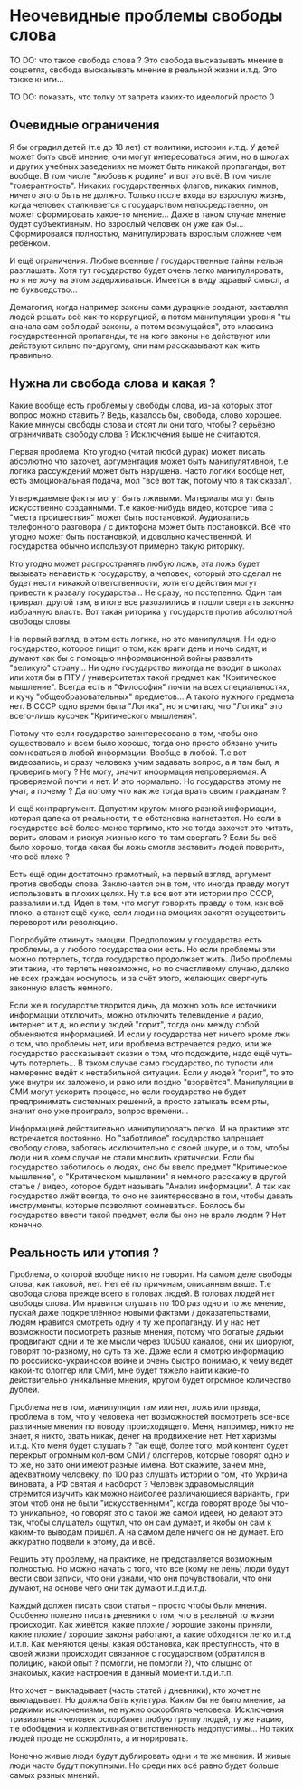 # Неочевидные проблемы свободы слова

TO DO: что такое свобода слова ? Это свобода высказывать мнение в соцсетях,
свобода высказывать мнение в реальной жизни и.т.д. Это также книги...

TO DO: показать, что толку от запрета каких-то идеологий просто 0

## Очевидные ограничения

Я бы оградил детей (т.е до 18 лет) от политики, истории и.т.д.
У детей может быть своё мнение, они могут интересоваться этим, но в школах
и других учебных заведениях не может быть никакой пропаганды, вот вообще.
В том числе "любовь к родине" и вот это всё. В том числе "толерантность".
Никаких государственных флагов, никаких гимнов, ничего этого быть не должно.
Только после входа во взрослую жизнь, когда человек сталкивается с государством
непосредственно, он может сформировать какое-то мнение... Даже в таком случае мнение
будет субъективным. Но взрослый человек он уже как бы... Сформировался полностью,
манипулировать взрослым сложнее чем ребёнком.

И ещё ограничения. Любые военные / государственные тайны нельзя разглашать.
Хотя тут государство будет очень легко манипулировать, но я не хочу на этом
задерживаться. Имеется в виду здравый смысл, а не буквоедство...

Демагогия, когда например законы сами дурацкие создают, заставляя людей решать всё как-то
коррупцией, а потом манипуляции уровня "ты сначала сам соблюдай законы, а потом возмущайся",
это классика государственной пропаганды, те на кого законы не действуют или действуют
сильно по-другому, они нам рассказывают как жить правильно.

## Нужна ли свобода слова и какая ?

Какие вообще есть проблемы у свободы слова,
из-за которых этот вопрос можно ставить ? Ведь, казалось бы,
свобода, слово хорошее. Какие минусы свободы слова и стоят ли они того, чтобы ?
серьёзно ограничивать свободу слова ? Исключения выше не считаются.

Первая проблема.
Кто угодно (читай любой дурак) может писать абсолютно что захочет,
аргументация может быть манипулятивной, т.е логика рассуждений может быть нарушена.
Часто логики вообще нет, есть эмоциональная подача, мол "всё вот так, потому что я так сказал".

Утверждаемые факты могут быть лживыми. Материалы могут быть искусственно созданными.
Т.е какое-нибудь видео, которое типа с "места проишествия" может быть постановкой. Аудиозапись
телефонного разговора / с диктофона может быть постановкой. Всё что угодно может быть
постановкой, и довольно качественной. И государства обычно используют примерно такую риторику.

Кто угодно может распространять любую ложь, эта ложь будет вызывать ненависть к государству,
а человек, который это сделал не будет нести никакой ответственности, хотя его действия могут
привести к развалу государства... Не сразу, но постепенно. Один там приврал, другой там, в итоге
все разозлились и пошли свергать законно избранную власть. Вот такая риторика у государств
против абсолютной свободы словы.

На первый взгляд, в этом есть логика, но это манипуляция.
Ни одно государство, которое пищит о том, как враги день и ночь сидят,
и думают как бы с помощью информационной войны развалить "великую" страну...
Ни одно государство никогда не вводит в школах или хотя бы в ПТУ / университетах
такой предмет как "Критическое мышление". Всегда есть и "Философия" почти на всех
специальностях, и кучу "общеобразовательных" предметов... А такого нужного предмета нет.
В СССР одно время была "Логика", но я считаю, что "Логика" это всего-лишь кусочек "Критического
мышления".

Потому что если государство заинтересовано в том, чтобы оно существовало и всем было хорошо,
тогда оно просто обязано учить сомневаться в любой информации. Вообще в любой. Т.е вот
видеозапись, и сразу человека учим задавать вопрос, а я там был, я проверить могу ? Не могу,
значит информация непроверяемая. А проверяемой почти и нет. И это нормально. Но государства
этому не учат, а почему ? Да потому что как же тогда врать своим гражданам ?

И ещё контраргумент. Допустим кругом много разной информации, которая далека от реальности,
т.е обстановка нагнетается. Но если в государстве всё более-менее терпимо, кто же тогда
захочет это читать, верить словам и рискуя жизнью кого-то там свергать ? Если бы всё
было хорошо, тогда какая бы ложь смогла заставить людей поверить, что всё плохо ?

Есть ещё один достаточно грамотный, на первый взгляд, аргумент против свободы слова.
Заключается он в том, что иногда правду могут использовать в плохих целях. Ну т.е все
вот эти истории про СССР, развалили и.т.д. Идея в том, что могут говорить правду о том,
как всё плохо, а станет ещё хуже, если люди на эмоциях захотят осуществить переворот или
революцию.

Попробуйте откинуть эмоции. Предположим у
государства есть проблемы, а у любого государства они есть. Но если проблемы эти можно
потерпеть, тогда государство продолжает жить. Либо проблемы эти такие, что терпеть невозможно,
но по счастливому случаю, далеко не всех граждан коснулось, и за счёт этого, желающих
свергнуть законную власть немного.

Если же в государстве творится дичь, да можно хоть все источники информации отключить,
можно отключить телевидение и радио, интернет и.т.д, но если у людей "горит", тогда они
между собой обменяются информацией. И если у государства нет ничего кроме лжи о том, что
проблемы нет, или проблема встречается редко, или же государство рассказывает сказки о том,
что подождите, надо ещё чуть-чуть потерпеть... В таком случае само государство, по тупости
или намеренно ведёт к нестабильной ситуации. Если у людей "горит", то это уже внутри их
заложено, и рано или поздно "взорвётся". Манипуляции в СМИ могут ускорить процесс, но
если государство не будет предпринимать системных решений, а просто затыкать всем рты,
значит оно уже проиграло, вопрос времени...

Информацией действительно манипулировать  легко. И на практике это встречается постоянно.
Но "заботливое" государство запрещает свободу слова, заботясь исключительно о своей шкуре,
и о том, чтобы люди ни в коем случае не стали мыслить критически. Если бы государство
заботилось о людях, оно бы ввело предмет "Критическое мышление", о "Критическом мышлении"
я немного расскажу в другой статье / видео, которое будет называть "Анализ информации".
А так как государство лжёт всегда, то оно не заинтересовано в том, чтобы давать инструменты,
которые позволяют сомневаться. Боялось бы государство ввести такой предмет, если бы
оно не врало людям ? Нет конечно.

## Реальность или утопия ?

Проблема, о которой вообще никто не говорит. На самом деле свободы слова,
как таковой, нет. Нет её по причинам, описанным выше. Т.е свобода слова прежде всего
в головах людей. В головах людей нет свободы слова. Им нравится слушать по 100 раз
одно и то же мнение, пускай даже подкреплённое новыми фактами / доказательствами, людям
нравится смотреть одну и ту же пропаганду. И у нас нет возможности посмотреть разные мнения,
потому что богатые дядьки продвигают одни и те же мысли через 100500 каналов, они их шифруют,
говорят по-разному, но суть та же. Даже если я смотрю информацию по российско-украинской
войне и очень быстро понимаю, к чему ведёт какой-то блоггер или СМИ, мне будет тяжело найти
какие-то действительно уникальные мнения, кругом будет огромное количество дублей.

Проблема не в том, манипуляции там или нет, ложь или правда,
проблема в том, что у человека нет возможностей посмотреть все-все различные мнения по
поводу происходящего. Меня, например, никто не знает, я никто, звать никак, денег на
продвижение нет. Нет харизмы и.т.д. Кто меня будет слушать ? Так ещё, более того, мой
контент будет перекрыт огромным кол-вом СМИ / блоггеров, которые говорят одно и то же,
но зато они имеют разные имена. Вот скажите, зачем мне, адекватному человеку, по 100 раз
слушать истории о том, что Украина виновата, а РФ святая и наоборот ? Человек здравомыслящий
стремится изучить как можно наиболее различающиеся варианты, при этом чтоб они не были
"искусственными", когда говорят вроде бы что-то уникальное, но говорят это с такой же
самой идеей, но делают это так, чтобы слушатель ощутил, что он сам думает, и якобы он
сам к каким-то выводам пришёл. А на самом деле ничего он не думает. Его аккуратно подвели
к этому, да и всё.

Решить эту проблему, на практике, не представляется возможным полностью.
Но можно начать с того, что все (кому не лень) люди будут вести свои записи,
что они узнали, что они почувствовали, что они думают, на основе чего они так думают
и.т.д и.т.д.

Каждый должен писать свои статьи – просто чтобы были мнения.
Особенно полезно писать дневники о том, что в реальной то жизни происходит.
Как живётся, какие плохие / хорошие законы приняли, какие плохие / хорошие
законы работают, а какие обходятся легко и.т.д и.т.п. Как меняются цены,
какая обстановка, как преступность, что в своей жизни происходит связанное
с государством (обратился в полицию, какой опыт ? помогли, не помогли ?),
что слышно от знакомых, какие настроения в данный момент и.т.д и.т.п.

Кто хочет – выкладывает (часть статей / дневники), кто хочет не выкладывает.
Но должна быть культура. Каким бы не было мнение, за редкими исключениями, не нужно
оскорблять человека. Исключения тривиальны - человек оскорбляет любую группу людей, ту
же нацию, т.е обобщения и коллективная ответственность недопустимы... Но таких людей проще
не оскорблять, а игнорировать.

Конечно живые люди будут дублировать одни и те же мнения. И живые люди
часто будут покупными. Но среди них всё равно будет больше самых разных мнений.
